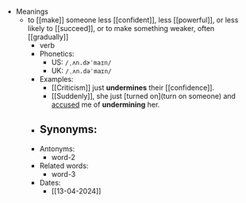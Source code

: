 - Meanings
	- to [[make]] someone less [[confident]], less [[powerful]], or less likely to [[succeed]], or to make something weaker, often [[gradually]]
		- verb
		- Phonetics:
			- US: `/ˌʌn.dɚˈmaɪn/`
			- UK: `/ˌʌn.dəˈmaɪn/`
		- Examples:
			- [[Criticism]] just **undermines** their [[confidence]].
			- [[Suddenly]], she just [turned on](turn on someone) and [accused](accuse) me of **undermining** her.
		- Synonyms:
			-
		- Antonyms:
			- word-2
		- Related words:
			- word-3
		- Dates:
			- [[13-04-2024]]